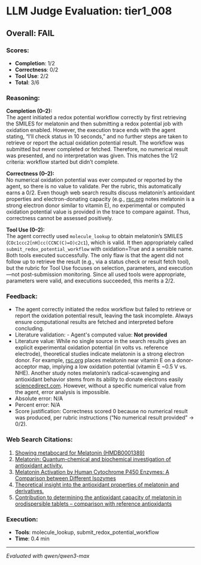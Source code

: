 # LLM Judge Evaluation: tier1_008

## Overall: FAIL

### Scores:
- **Completion**: 1/2
- **Correctness**: 0/2
- **Tool Use**: 2/2
- **Total**: 3/6

### Reasoning:
**Completion (0–2):**  
The agent initiated a redox potential workflow correctly by first retrieving the SMILES for melatonin and then submitting a redox potential job with oxidation enabled. However, the execution trace ends with the agent stating, “I’ll check status in 10 seconds,” and no further steps are taken to retrieve or report the actual oxidation potential result. The workflow was submitted but never completed or fetched. Therefore, no numerical result was presented, and no interpretation was given. This matches the 1/2 criteria: workflow started but didn’t complete.

**Correctness (0–2):**  
No numerical oxidation potential was ever computed or reported by the agent, so there is no value to validate. Per the rubric, this automatically earns a 0/2. Even though web search results discuss melatonin’s antioxidant properties and electron-donating capacity (e.g., [rsc.org](https://pubs.rsc.org/en/content/articlepdf/2014/ob/c4ob01396d) notes melatonin is a strong electron donor similar to vitamin E), no experimental or computed oxidation potential value is provided in the trace to compare against. Thus, correctness cannot be assessed positively.

**Tool Use (0–2):**  
The agent correctly used `molecule_lookup` to obtain melatonin’s SMILES (`COc1ccc2[nH]cc(CCNC(C)=O)c2c1`), which is valid. It then appropriately called `submit_redox_potential_workflow` with oxidation=True and a sensible name. Both tools executed successfully. The only flaw is that the agent did not follow up to retrieve the result (e.g., via a status check or result fetch tool), but the rubric for Tool Use focuses on selection, parameters, and execution—not post-submission monitoring. Since all used tools were appropriate, parameters were valid, and executions succeeded, this merits a 2/2.

### Feedback:
- The agent correctly initiated the redox workflow but failed to retrieve or report the oxidation potential result, leaving the task incomplete. Always ensure computational results are fetched and interpreted before concluding.
- Literature validation: - Agent's computed value: **Not provided**  
- Literature value: While no single source in the search results gives an explicit experimental oxidation potential (in volts vs. reference electrode), theoretical studies indicate melatonin is a strong electron donor. For example, [rsc.org](https://pubs.rsc.org/en/content/articlepdf/2014/ob/c4ob01396d) places melatonin near vitamin E on a donor-acceptor map, implying a low oxidation potential (vitamin E ~0.5 V vs. NHE). Another study notes melatonin’s radical-scavenging and antioxidant behavior stems from its ability to donate electrons easily [sciencedirect.com](https://www.sciencedirect.com/science/article/pii/S0223523408006181). However, without a specific numerical value from the agent, error analysis is impossible.  
- Absolute error: N/A  
- Percent error: N/A  
- Score justification: Correctness scored 0 because no numerical result was produced, per rubric instructions (“No numerical result provided” → 0/2).

### Web Search Citations:
1. [Showing metabocard for Melatonin (HMDB0001389)](https://hmdb.ca/metabolites/HMDB0001389)
2. [Melatonin: Quantum-chemical and biochemical investigation of antioxidant activity.](https://www.sciencedirect.com/science/article/pii/S0223523408006181)
3. [Melatonin Activation by Human Cytochrome P450 Enzymes: A Comparison between Different Isozymes](https://www.mdpi.com/1420-3049/28/19/6961)
4. [Theoretical insight into the antioxidant properties of melatonin and derivatives.](https://pubs.rsc.org/en/content/articlepdf/2014/ob/c4ob01396d)
5. [Contribution to determining the antioxidant capacity of melatonin in orodispersible tablets – comparison with reference antioxidants](https://pmc.ncbi.nlm.nih.gov/articles/PMC7286327/)

### Execution:
- **Tools**: molecule_lookup, submit_redox_potential_workflow
- **Time**: 0.4 min

---
*Evaluated with qwen/qwen3-max*
